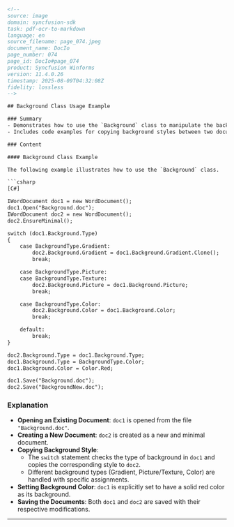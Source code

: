 ```html
<!-- 
source: image
domain: syncfusion-sdk
task: pdf-ocr-to-markdown
language: en
source_filename: page_074.jpeg
document_name: DocIo
page_number: 074
page_id: DocIo#page_074
product: Syncfusion Winforms
version: 11.4.0.26
timestamp: 2025-08-09T04:32:08Z
fidelity: lossless
-->

## Background Class Usage Example

### Summary
- Demonstrates how to use the `Background` class to manipulate the background properties of a Word document.
- Includes code examples for copying background styles between two documents.

### Content

#### Background Class Example

The following example illustrates how to use the `Background` class.

```csharp
[C#]

IWordDocument doc1 = new WordDocument();
doc1.Open("Background.doc");
IWordDocument doc2 = new WordDocument();
doc2.EnsureMinimal();

switch (doc1.Background.Type)
{
    case BackgroundType.Gradient:
        doc2.Background.Gradient = doc1.Background.Gradient.Clone();
        break;

    case BackgroundType.Picture:
    case BackgroundType.Texture:
        doc2.Background.Picture = doc1.Background.Picture;
        break;

    case BackgroundType.Color:
        doc2.Background.Color = doc1.Background.Color;
        break;

    default:
        break;
}

doc2.Background.Type = doc1.Background.Type;
doc1.Background.Type = BackgroundType.Color;
doc1.Background.Color = Color.Red;

doc1.Save("Background.doc");
doc2.Save("BackgroundNew.doc");
```

### Explanation
- **Opening an Existing Document**: `doc1` is opened from the file `"Background.doc"`.
- **Creating a New Document**: `doc2` is created as a new and minimal document.
- **Copying Background Style**:
  - The `switch` statement checks the type of background in `doc1` and copies the corresponding style to `doc2`.
  - Different background types (Gradient, Picture/Texture, Color) are handled with specific assignments.
- **Setting Background Color**: `doc1` is explicitly set to have a solid red color as its background.
- **Saving the Documents**: Both `doc1` and `doc2` are saved with their respective modifications.

---

<!-- tags: [DocIO, Background class, WordDocument, Switch statement, Background types, Color, Picture, Gradient, Save, DocIO#page_074] keywords: [background, document, WordDocument, switch statement, gradient, picture, texture, color, save, example] -->
```